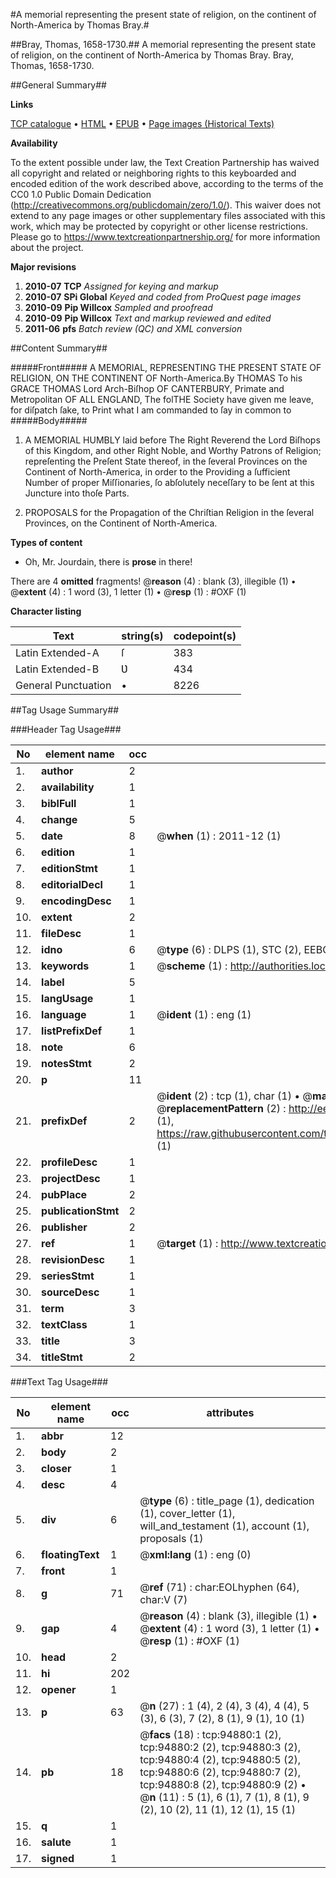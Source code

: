 #A memorial representing the present state of religion, on the continent of North-America by Thomas Bray.#

##Bray, Thomas, 1658-1730.##
A memorial representing the present state of religion, on the continent of North-America by Thomas Bray.
Bray, Thomas, 1658-1730.

##General Summary##

**Links**

[TCP catalogue](http://www.ota.ox.ac.uk/tcp/)  • 
[HTML](http://tei.it.ox.ac.uk/tcp/Texts-HTML/free/A29/A29260.html)  • 
[EPUB](http://tei.it.ox.ac.uk/tcp/Texts-EPUB/free/A29/A29260.epub) • 
[Page images (Historical Texts)](https://historicaltexts.jisc.ac.uk/eebo-12877337e)

**Availability**

To the extent possible under law, the Text Creation Partnership has waived all copyright and related or neighboring rights to this keyboarded and encoded edition of the work described above, according to the terms of the CC0 1.0 Public Domain Dedication (http://creativecommons.org/publicdomain/zero/1.0/). This waiver does not extend to any page images or other supplementary files associated with this work, which may be protected by copyright or other license restrictions. Please go to https://www.textcreationpartnership.org/ for more information about the project.

**Major revisions**

1. __2010-07__ __TCP__ *Assigned for keying and markup*
1. __2010-07__ __SPi Global__ *Keyed and coded from ProQuest page images*
1. __2010-09__ __Pip Willcox__ *Sampled and proofread*
1. __2010-09__ __Pip Willcox__ *Text and markup reviewed and edited*
1. __2011-06__ __pfs__ *Batch review (QC) and XML conversion*

##Content Summary##

#####Front#####
A MEMORIAL, REPRESENTING THE PRESENT STATE OF RELIGION, ON THE CONTINENT OF North-America.By THOMAS To his GRACE THOMAS Lord Arch-Biſhop OF CANTERBURY, Primate and Metropolitan OF ALL ENGLAND, The folTHE Society have given me leave, for diſpatch ſake, to Print what I am commanded to ſay in common to
#####Body#####

1. A MEMORIAL HUMBLY laid before The Right Reverend the Lord Biſhops of this Kingdom, and other Right Noble, and Worthy Patrons of
Religion; repreſenting the Preſent State thereof, in the ſeveral Provinces on the Continent of North-America, in order to the Providing a ſufficient Number of proper Miſſionaries, ſo abſolutely neceſſary to be ſent at this Juncture into thoſe Parts.

1. PROPOSALS for the Propagation of the Chriſtian Religion in the ſeveral Provinces, on the Continent of North-America.

**Types of content**

  * Oh, Mr. Jourdain, there is **prose** in there!

There are 4 **omitted** fragments! 
 @__reason__ (4) : blank (3), illegible (1)  •  @__extent__ (4) : 1 word (3), 1 letter (1)  •  @__resp__ (1) : #OXF (1)

**Character listing**


|Text|string(s)|codepoint(s)|
|---|---|---|
|Latin Extended-A|ſ|383|
|Latin Extended-B|Ʋ|434|
|General Punctuation|•|8226|

##Tag Usage Summary##

###Header Tag Usage###

|No|element name|occ|attributes|
|---|---|---|---|
|1.|__author__|2||
|2.|__availability__|1||
|3.|__biblFull__|1||
|4.|__change__|5||
|5.|__date__|8| @__when__ (1) : 2011-12 (1)|
|6.|__edition__|1||
|7.|__editionStmt__|1||
|8.|__editorialDecl__|1||
|9.|__encodingDesc__|1||
|10.|__extent__|2||
|11.|__fileDesc__|1||
|12.|__idno__|6| @__type__ (6) : DLPS (1), STC (2), EEBO-CITATION (1), OCLC (1), VID (1)|
|13.|__keywords__|1| @__scheme__ (1) : http://authorities.loc.gov/ (1)|
|14.|__label__|5||
|15.|__langUsage__|1||
|16.|__language__|1| @__ident__ (1) : eng (1)|
|17.|__listPrefixDef__|1||
|18.|__note__|6||
|19.|__notesStmt__|2||
|20.|__p__|11||
|21.|__prefixDef__|2| @__ident__ (2) : tcp (1), char (1)  •  @__matchPattern__ (2) : ([0-9\-]+):([0-9IVX]+) (1), (.+) (1)  •  @__replacementPattern__ (2) : http://eebo.chadwyck.com/downloadtiff?vid=$1&page=$2 (1), https://raw.githubusercontent.com/textcreationpartnership/Texts/master/tcpchars.xml#$1 (1)|
|22.|__profileDesc__|1||
|23.|__projectDesc__|1||
|24.|__pubPlace__|2||
|25.|__publicationStmt__|2||
|26.|__publisher__|2||
|27.|__ref__|1| @__target__ (1) : http://www.textcreationpartnership.org/docs/. (1)|
|28.|__revisionDesc__|1||
|29.|__seriesStmt__|1||
|30.|__sourceDesc__|1||
|31.|__term__|3||
|32.|__textClass__|1||
|33.|__title__|3||
|34.|__titleStmt__|2||


###Text Tag Usage###

|No|element name|occ|attributes|
|---|---|---|---|
|1.|__abbr__|12||
|2.|__body__|2||
|3.|__closer__|1||
|4.|__desc__|4||
|5.|__div__|6| @__type__ (6) : title_page (1), dedication (1), cover_letter (1), will_and_testament (1), account (1), proposals (1)|
|6.|__floatingText__|1| @__xml:lang__ (1) : eng (0)|
|7.|__front__|1||
|8.|__g__|71| @__ref__ (71) : char:EOLhyphen (64), char:V (7)|
|9.|__gap__|4| @__reason__ (4) : blank (3), illegible (1)  •  @__extent__ (4) : 1 word (3), 1 letter (1)  •  @__resp__ (1) : #OXF (1)|
|10.|__head__|2||
|11.|__hi__|202||
|12.|__opener__|1||
|13.|__p__|63| @__n__ (27) : 1 (4), 2 (4), 3 (4), 4 (4), 5 (3), 6 (3), 7 (2), 8 (1), 9 (1), 10 (1)|
|14.|__pb__|18| @__facs__ (18) : tcp:94880:1 (2), tcp:94880:2 (2), tcp:94880:3 (2), tcp:94880:4 (2), tcp:94880:5 (2), tcp:94880:6 (2), tcp:94880:7 (2), tcp:94880:8 (2), tcp:94880:9 (2)  •  @__n__ (11) : 5 (1), 6 (1), 7 (1), 8 (1), 9 (2), 10 (2), 11 (1), 12 (1), 15 (1)|
|15.|__q__|1||
|16.|__salute__|1||
|17.|__signed__|1||
